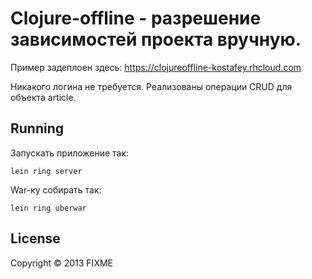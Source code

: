 # Clojure-offline - разрешение зависимостей проекта вручную.

Пример задеплоен здесь: https://clojureoffline-kostafey.rhcloud.com

Никакого логина не требуется. Реализованы операции CRUD для объекта article.

## Running

Запускать приложение так:

    lein ring server

War-ку собирать так:
    
    lein ring uberwar
    
## License

Copyright © 2013 FIXME
